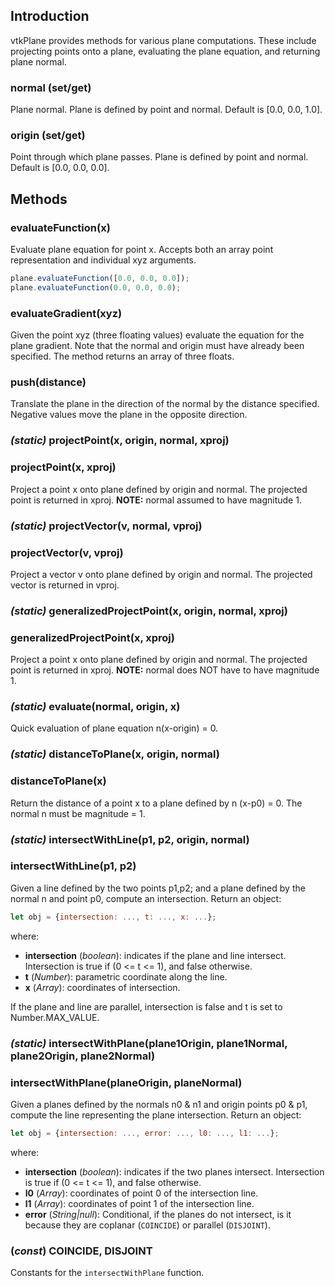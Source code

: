 ## Introduction

vtkPlane provides methods for various plane computations. These include
projecting points onto a plane, evaluating the plane equation, and
returning plane normal.

### normal (set/get)
Plane normal. Plane is defined by point and normal. Default is [0.0, 0.0, 1.0].

### origin (set/get)
Point through which plane passes. Plane is defined by point and normal.
Default is [0.0, 0.0, 0.0].

## Methods

### evaluateFunction(x)
Evaluate plane equation for point x.
Accepts both an array point representation and individual xyz arguments.
```js
plane.evaluateFunction([0.0, 0.0, 0.0]);
plane.evaluateFunction(0.0, 0.0, 0.0);
```

### evaluateGradient(xyz)
Given the point xyz (three floating values) evaluate the equation for the plane gradient. Note that the normal and origin must have already been specified. The method returns an array of three floats.


### push(distance)
Translate the plane in the direction of the normal by the distance
specified. Negative values move the plane in the opposite direction.


### *(static)* projectPoint(x, origin, normal, xproj)
### projectPoint(x, xproj)
Project a point x onto plane defined by origin and normal. The
projected point is returned in xproj. **NOTE:** normal assumed to
have magnitude 1.


### *(static)* projectVector(v, normal, vproj)
### projectVector(v, vproj)
Project a vector v onto plane defined by origin and normal. The
projected vector is returned in vproj.


### *(static)* generalizedProjectPoint(x, origin, normal, xproj)
### generalizedProjectPoint(x, xproj)
Project a point x onto plane defined by origin and normal. The
projected point is returned in xproj. **NOTE:** normal does NOT have to
have magnitude 1.


### *(static)* evaluate(normal, origin, x)
Quick evaluation of plane equation n(x-origin) = 0.


### *(static)* distanceToPlane(x, origin, normal)
### distanceToPlane(x)
Return the distance of a point x to a plane defined by n (x-p0) = 0.
The normal n must be magnitude = 1.


### *(static)* intersectWithLine(p1, p2, origin, normal)
### intersectWithLine(p1, p2)
Given a line defined by the two points p1,p2; and a plane defined by the
normal n and point p0, compute an intersection.
Return an object:
```js
let obj = {intersection: ..., t: ..., x: ...};
```
where:
- **intersection** (*boolean*): indicates if the plane and line intersect.
 Intersection is true if (0 <= t <= 1), and false otherwise.
- **t** (*Number*): parametric coordinate along the line.
- **x** (*Array*): coordinates of intersection.

If the plane and line are parallel, intersection is false and t is set
to Number.MAX_VALUE.

### *(static)* intersectWithPlane(plane1Origin, plane1Normal, plane2Origin, plane2Normal)
### intersectWithPlane(planeOrigin, planeNormal)
Given a planes defined by the normals n0 & n1 and origin points p0 & p1, compute the line representing the plane intersection.
Return an object:
```js
let obj = {intersection: ..., error: ..., l0: ..., l1: ...};
```
where:
- **intersection** (*boolean*): indicates if the two planes intersect.
 Intersection is true if (0 <= t <= 1), and false otherwise.
- **l0** (*Array*): coordinates of point 0 of the intersection line.
- **l1** (*Array*): coordinates of point 1 of the intersection line.
- **error** (*String|null*): Conditional, if the planes do not intersect, is it because they are coplanar (`COINCIDE`) or parallel (`DISJOINT`).

### (*const*) COINCIDE, DISJOINT
Constants for the `intersectWithPlane` function.